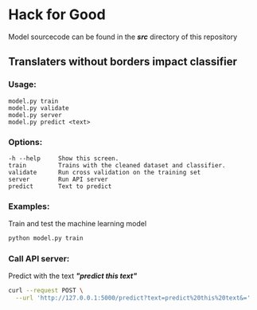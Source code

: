 # Hack for Good

Model sourcecode can be found in the ***src*** directory of this repository

## Translaters without borders impact classifier

### Usage:

  ```
  model.py train
  model.py validate
  model.py server
  model.py predict <text>
  ```

### Options:

  ```
  -h --help     Show this screen.
  train         Trains with the cleaned dataset and classifier.
  validate      Run cross validation on the training set
  server        Run API server
  predict       Text to predict
  ```
  
### Examples:

Train and test the machine learning model

```bash
python model.py train
```

### Call API server:

Predict with the text ***"predict this text"***

```bash
curl --request POST \
  --url 'http://127.0.0.1:5000/predict?text=predict%20this%20text&='
```
